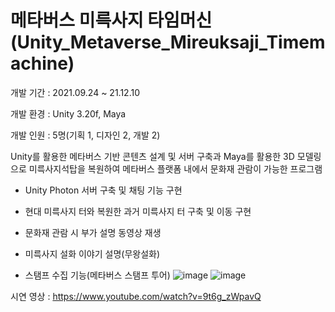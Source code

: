 # 메타버스 미륵사지 타임머신(Unity_Metaverse_Mireuksaji_Timemachine)

개발 기간 : 2021.09.24 ~ 21.12.10

개발 환경 : Unity 3.20f, Maya

개발 인원 : 5명(기획 1, 디자인 2, 개발 2)

Unity를 활용한 메타버스 기반 콘텐츠 설계 및 서버 구축과  Maya를 활용한 3D 모델링으로 미륵사지석탑을 복원하여 메타버스 플랫폼 내에서 문화재 관람이 가능한 프로그램

- Unity Photon 서버 구축 및 채팅 기능 구현

- 현대 미륵사지 터와 복원한 과거 미륵사지 터 구축 및 이동 구현

- 문화재 관람 시 부가 설명 동영상 재생

- 미륵사지 설화 이야기 설명(무왕설화)

- 스탬프 수집 기능(메타버스 스탬프 투어)
![image](https://user-images.githubusercontent.com/96518656/170244552-bf717ca3-0850-4c9c-867a-3d0258086de2.png)
![image](https://user-images.githubusercontent.com/96518656/170244598-29d1b45d-e1cf-4910-b171-1ea6b0c97e69.png)

시연 영상 : https://www.youtube.com/watch?v=9t6g_zWpavQ

